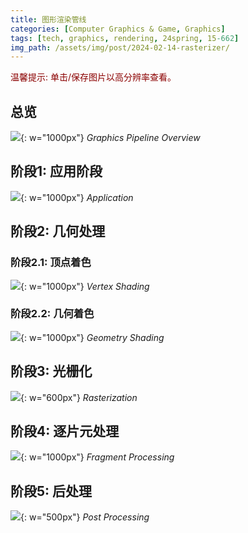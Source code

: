 ```yaml
---
title: 图形渲染管线
categories: [Computer Graphics & Game, Graphics]
tags: [tech, graphics, rendering, 24spring, 15-662]
img_path: /assets/img/post/2024-02-14-rasterizer/
---
```


<p style="color: darkred;">温馨提示: 单击/保存图片以高分辨率查看。</p>


## 总览

![](pipeline.png){: w="1000px"}
_Graphics Pipeline Overview_

## 阶段1: 应用阶段

![](pipeline1.png){: w="1000px"}
_Application_

## 阶段2: 几何处理

### 阶段2.1: 顶点着色

![](pipeline21.png){: w="1000px"}
_Vertex Shading_

### 阶段2.2: 几何着色

![](pipeline22.png){: w="1000px"}
_Geometry Shading_

## 阶段3: 光栅化

![](pipeline3.png){: w="600px"}
_Rasterization_

## 阶段4: 逐片元处理

![](pipeline4.png){: w="1000px"}
_Fragment Processing_

## 阶段5: 后处理

![](pipeline5.png){: w="500px"}
_Post Processing_
